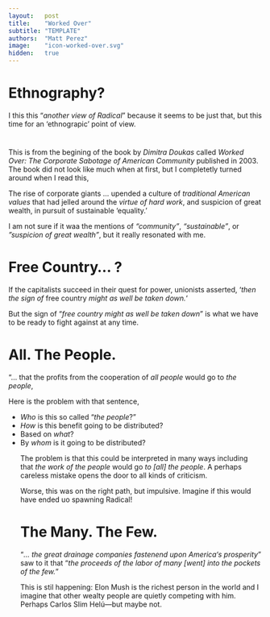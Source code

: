 ```yaml
---
layout:   post
title:    "Worked Over"
subtitle: "TEMPLATE"
authors:  "Matt Perez"
image:    "icon-worked-over.svg"
hidden:   true
---
```


<div style='display:none; '>
 <p>Another view of Radical</p>
</div>

<h1>Ethnography?</h1>
 <p>I this this &ldquo;<em>another view of Radical</em>&rdquo; because it seems to be just that, but this time for an &lsquo;ethnograpic&rsquo; point of view.</p>

<h1></h1>
 <p>This is from the begining of the book by <em>Dimitra Doukas</em> called <em>Worked Over: The Corporate Sabotage of American Community</em> published in 2003. The book did not look like much when at first, but I completetly turned around when I read this,</p>
  <div class="_citation">
   <p>The rise of corporate giants &hellip; upended a culture of <em>traditional American values</em> that had jelled around the <em>virtue of hard work</em>, and suspicion of great wealth, in pursuit of sustainable &lsquo;equality.&rsquo;</p>
  </div>
 <p>I am not sure if it waa the mentions of <em>&ldquo;community&rdquo;</em>, <em>&ldquo;sustainable&rdquo;</em>, or <em>&rdquo;suspicion of great wealth&rdquo;</em>, but it really resonated with me.</p>

<h1>Free Country&hellip; ?</h1>
 <div class="_citation">
  <p>If the capitalists succeed in their quest for power, unionists asserted, &lsquo;<em>then the sign of </em>free country<em> might as well be taken down.</em>&lsquo;</p>
 </div>
 <p>But the sign of &ldquo;<em>free country might as well be taken down</em>&rdquo; is what we have to be ready to fight against at any time.</p>

<h1>All. The People.</h1>
  <div class="_citation">
   <p>&ldquo;&hellip; that the profits from the cooperation of <em>all people</em> would go to <em>the people</em>,</p>
  </div>
 <p>Here is the problem with that sentence,</p>
  <ul>
   <li><em>Who</em> is this so called &ldquo;<em>the people</em>?&rdquo;</li>
   <li><em>How</em> is this benefit going to be distributed?</li>
   <li>Based on <em>what</em>?</li>
   <li>By <em>whom</em> is it going to be distributed?</p
  </ul>
  </div>
 <p>The problem is that this could be interpreted in many ways including that <em>the work of the people</em> would go <em>to [all] the people</em>. A perhaps careless mistake opens the door to all kinds of criticism.</p>
 <p>Worse, this was on the right path, but impulsive. Imagine if this would have ended uo spawning Radical!</p>

<h1>The Many. The Few.</h1>
 <div class="_citation">
  <p>&ldquo;<em>&hellip; the great drainage companies fastenend upon America&lsquo;s prosperity</em>&rdquo; saw to it that &ldquo;<em>the proceeds of the labor of many [went] into the pockets of the few.</em>&rdquo;</p>
 </div>
 <p>This is stil happening: Elon Mush is the richest person in the world and I imagine that other wealty people are quietly competing with him. Perhaps <link rel="stlesheet" href="https://en.wikipedia.org/wiki/Carlos_Slim">Carlos Slim Hel&uacute</link>&mdash;but maybe not.</p>